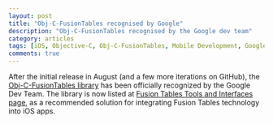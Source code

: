 ```yaml
---
layout: post
title: "Obj-C-FusionTables recognised by Google"
description: "Obj-C-FusionTables recognised by the Google dev team"
category: articles
tags: [iOS, Objective-C, Obj-C-FusionTables, Mobile Development, Google Fusion Tables]
comments: true
---
```


After the initial release in August (and a few more iterations on GitHub), the [Obj-C-FusionTables library](https://github.com/akpw/Obj-C-FusionTables) has been officially recognized by the Google Dev Team. The library is now listed at [Fusion Tables Tools and Interfaces page](https://developers.google.com/fusiontables/docs/tools), as a recommended solution for integrating Fusion Tables technology into iOS apps.

